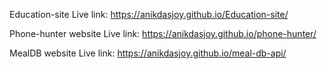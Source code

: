 Education-site Live link: https://anikdasjoy.github.io/Education-site/

Phone-hunter website Live link: https://anikdasjoy.github.io/phone-hunter/

MealDB website Live link: https://anikdasjoy.github.io/meal-db-api/
